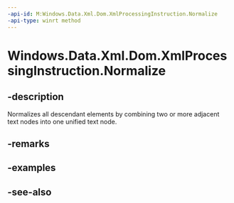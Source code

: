 ```yaml
---
-api-id: M:Windows.Data.Xml.Dom.XmlProcessingInstruction.Normalize
-api-type: winrt method
---
```


<!-- Method syntax
public void Normalize()
-->

# Windows.Data.Xml.Dom.XmlProcessingInstruction.Normalize

## -description
Normalizes all descendant elements by combining two or more adjacent text nodes into one unified text node.

## -remarks

## -examples

## -see-also
